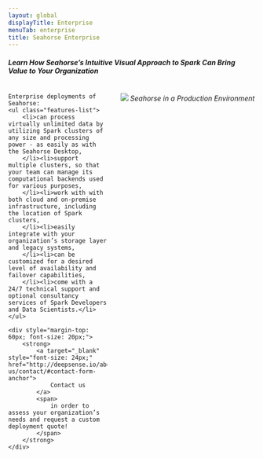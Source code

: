 ```yaml
---
layout: global
displayTitle: Enterprise
menuTab: enterprise
title: Seahorse Enterprise
---
```


<h5>Learn How Seahorse’s Intuitive Visual Approach to Spark Can Bring Value to Your Organization</h5>

<div style="overflow: auto">
    <p style="float:right; margin-left:25px; width:55%; text-align:center;">
      <img class="centered-image img-responsive" src="/img/enterprise_architecture.png" />
        <em>Seahorse in a Production Environment</em>
    </p>

    Enterprise deployments of Seahorse:
    <ul class="features-list">
        <li>can process virtually unlimited data by utilizing Spark clusters of any size and processing power - as easily as with the Seahorse Desktop,
        </li><li>support multiple clusters, so that your team can manage its computational backends used for various purposes,
        </li><li>work with with both cloud and on-premise infrastructure, including the location of Spark clusters,
        </li><li>easily integrate with your organization’s storage layer and legacy systems,
        </li><li>can be customized for a desired level of availability and failover capabilities,
        </li><li>come with a 24/7 technical support and optional consultancy services of Spark Developers and Data Scientists.</li>
    </ul>

    <div style="margin-top: 60px; font-size: 20px;">
        <strong>
            <a target="_blank" style="font-size: 24px;" href="http://deepsense.io/about-us/contact/#contact-form-anchor">
                Contact us
            </a>
            <span>
                in order to assess your organization’s needs and request a custom deployment quote!
            </span>
        </strong>
    </div>
</div>

